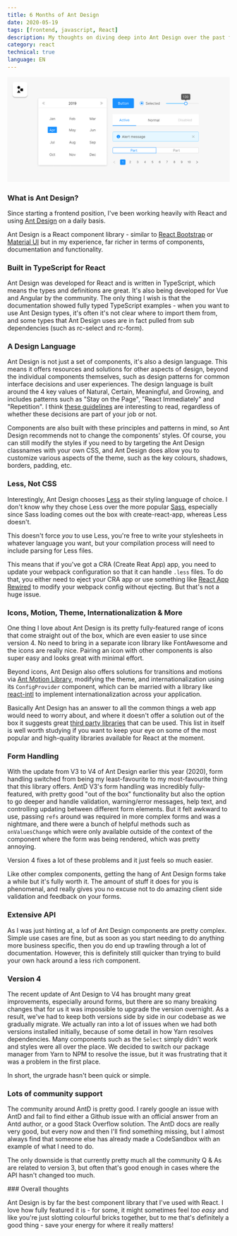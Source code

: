 ```yaml
---
title: 6 Months of Ant Design
date: 2020-05-19
tags: [frontend, javascript, React]
description: My thoughts on diving deep into Ant Design over the past few months
category: react
technical: true
language: EN
---
```


![Ant Design Components](./img/antd.png)

### What is Ant Design?

Since starting a frontend position, I've been working heavily with React and using <a href="https://ant.design/" target="_blank" rel="noopener noreferrer">Ant Design</a> on a daily basis.

Ant Design is a React component library - similar to <a href="https://react-bootstrap.github.io/" target="_blank" rel="noopener noreferrer">React Bootstrap</a> or <a href="https://material-ui.com/" target="_blank" rel="noopener noreferrer">Material UI</a> but in my experience, far richer in terms of components, documentation and functionality.

### Built in TypeScript for React

Ant Design was developed for React and is written in TypeScript, which means the types and definitions are great. It's also being developed for Vue and Angular by the community. The only thing I wish is that the documentation showed fully typed TypeScript examples - when you want to use Ant Design types, it's often it's not clear where to import them from, and some types that Ant Design uses are in fact pulled from sub dependencies (such as rc-select and rc-form).

### A Design Language

Ant Design is not just a set of components, it's also a design language. This means it offers resources and solutions for other aspects of design, beyond the individual components themselves, such as design patterns for common interface decisions and user experiences. The design language is built around the 4 key values of Natural, Certain, Meaningful, and Growing, and includes patterns such as "Stay on the Page", "React Immediately" and "Repetition". I think <a href="https://ant.design/docs/spec/overview" target="_blank" rel="noopener noreferrer">these guidelines</a> are interesting to read, regardless of whether these decisions are part of your job or not.

Components are also built with these principles and patterns in mind, so Ant Design recommends not to change the components' styles. Of course, you can still modify the styles if you need to by targeting the Ant Design classnames with your own CSS, and Ant Design does allow you to customize various aspects of the theme, such as the key colours, shadows, borders, padding, etc.

### Less, Not CSS

Interestingly, Ant Design chooses <a href="http://lesscss.org/" target="_blank" rel="noopener noreferrer">Less</a> as their styling language of choice. I don't know why they chose Less over the more popular <a href="https://sass-lang.com/" target="_blank" rel="noopener noreferrer">Sass</a>, especially since Sass loading comes out the box with create-react-app, whereas Less doesn't.

This doesn't force _you_ to use Less, you're free to write your stylesheets in whatever language you want, but your compilation process will need to include parsing for Less files.

This means that if you've got a CRA (Create Reat App) app, you need to update your webpack configuration so that it can handle `.less` files. To do that, you either need to eject your CRA app or use something like <a href="https://github.com/timarney/react-app-rewired" target="_blank" rel="noopener noreferrer">React App Rewired</a> to modify your webpack config without ejecting. But that's not a huge issue.

### Icons, Motion, Theme, Internationalization & More

One thing I love about Ant Design is its pretty fully-featured range of icons that come straight out of the box, which are even easier to use since version 4. No need to bring in a separate icon library like FontAwesome and the icons are really nice. Pairing an icon with other components is also super easy and looks great with minimal effort.

Beyond icons, Ant Design also offers solutions for transitions and motions via <a href="https://motion.ant.design/" target="_blank" rel="noopener noreferrer">Ant Motion Library</a>, modifying the theme, and internationalization using its `ConfigProvider` component, which can be married with a library like <a href="" target="_blank" rel="noopener noreferrer">react-intl</a> to implement internationalization across your application.

Basically Ant Design has an answer to all the common things a web app would need to worry about, and where it doesn't offer a solution out of the box it suggests great <a href="https://ant.design/docs/react/recommendation" target="_blank" rel="noopener noreferrer">third party libraries</a> that can be used. This list in itself is well worth studying if you want to keep your eye on some of the most popular and high-quality libraries available for React at the moment.

### Form Handling

With the update from V3 to V4 of Ant Design earlier this year (2020), form handling switched from being my least-favourite to my most-favourite thing that this library offers. AntD V3's form handling was incredibly fully-featured, with pretty good "out of the box" functionality but also the option to go deeper and handle validation, warning/error messages, help text, and controlling updating between different form elements. But it felt awkward to use, passing `refs` around was required in more complex forms and was a nightmare, and there were a bunch of helpful methods such as `onValuesChange` which were only available outside of the context of the component where the form was being rendered, which was pretty annoying.

Version 4 fixes a lot of these problems and it just feels so much easier.

Like other complex components, getting the hang of Ant Design forms take a while but it's fully worth it. The amount of stuff it does for you is phenomenal, and really gives you no excuse not to do amazing client side validation and feedback on your forms.

### Extensive API

As I was just hinting at, a lof of Ant Design components are pretty complex. Simple use cases are fine, but as soon as you start needing to do anything more business specific, then you do end up trawling through a lot of documentation. However, this is definitely still quicker than trying to build your own hack around a less rich component.

### Version 4

The recent update of Ant Design to V4 has brought many great improvements, especially around forms, but there are so many breaking changes that for us it was impossible to upgrade the version overnight. As a result, we've had to keep both versions side by side in our codebase as we gradually migrate. We actually ran into a lot of issues when we had both versions installed initially, because of some detail in how Yarn resolves dependencies. Many components such as the `Select` simply didn't work and styles were all over the place. We decided to switch our package manager from Yarn to NPM to resolve the issue, but it was frustrating that it was a problem in the first place.

In short, the urgrade hasn't been quick or simple.

### Lots of community support

The community around AntD is pretty good. I rarely google an issue with AntD and fail to find either a Github issue with an official answer from an Antd author, or a good Stack Overflow solution. The AntD docs are really very good, but every now and then I'll find something missing, but I almost always find that someone else has already made a CodeSandbox with an example of what I need to do.

The only downside is that currently pretty much all the community Q & As are related to version 3, but often that's good enough in cases where the API hasn't changed too much.

### Overall thoughts

Ant Design is by far the best component library that I've used with React. I love how fully featured it is - for some, it might sometimes feel _too easy_ and like you're just slotting colourful bricks together, but to me that's definitely a good thing - save your energy for where it really matters!
